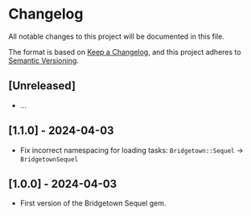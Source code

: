 # Changelog

All notable changes to this project will be documented in this file.

The format is based on [Keep a Changelog](https://keepachangelog.com/en/1.0.0/),
and this project adheres to [Semantic Versioning](https://semver.org/spec/v2.0.0.html).

## [Unreleased]

- ...

## [1.1.0] - 2024-04-03

- Fix incorrect namespacing for loading tasks: `Bridgetown::Sequel` -> `BridgetownSequel`

## [1.0.0] - 2024-04-03

- First version of the Bridgetown Sequel gem.
